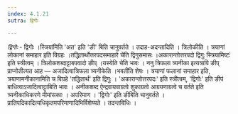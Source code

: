 ```yaml
---
index: 4.1.21
sutra: द्विगोः

---
```

_द्विगोः_ - द्विगोः ।स्त्रिया॑मिति 'अत' इति 'ङी' बिति चानुवर्तते । तदाह-अदन्तादिति । त्रिलोकीति । त्रयाणां लोकानां समाहार इति विग्रहः ।तद्धितार्थोत्तरपदसमाहारे चे॑ति द्विगुसमासः ।अकारान्तोत्तरपदो द्विगुः स्त्रियामिष्टः॑ इति स्त्रीत्वम् । त्रिलोकशब्दाट्टाबपवादो ङीप् ।यस्येति चे॑ति भावः । ननु त्रिफला त्र्यनीका इत्यत्रापि ङीप् प्राप्नोतीत्यत आह — अजादित्वात्रिफला त्र्यनीकेति ।भवती॑ति शेषः । त्रयाणां फलानां समाहार इति, त्रयाणामनीकानामिति च विग्रहे 'तद्धितार्थ' इति द्विगुः । 'अकारान्तोत्तरपदः' इति स्त्रीत्वम्, 'द्विगोः' इति ङीपं बाधित्वाऽजादित्वाट्टाबिति भावः । अनीकशब्द ऐन्द्रवायवाग्रत्वे शुकाग्रत्वे आग्रयणाग्रत्वे च वर्तते इति त्र्यनीकाधिकरणे मीमांसकाः । अपरिमाण । 'द्विगोः' इति ङीबिति चानुवर्तते । प्रातिपदिकादित्यधिकृतमपरिमाणादिभिर्विशेष्यते । तदन्तविधिः ।